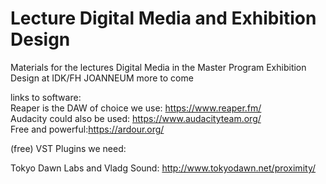 # Lecture Digital Media and Exhibition Design
Materials for the lectures Digital Media in the Master Program Exhibition Design at IDK/FH JOANNEUM
more to come

links to software:<br>
Reaper is the DAW of choice we use: https://www.reaper.fm/<br>
Audacity could also be used:  https://www.audacityteam.org/<br>
Free and powerful:https://ardour.org/

(free) VST Plugins  we need:

Tokyo Dawn Labs and Vladg Sound: http://www.tokyodawn.net/proximity/
